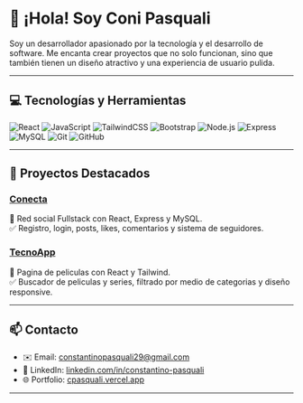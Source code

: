 # 👋 ¡Hola! Soy Coni Pasquali

Soy un desarrollador apasionado por la tecnología y el desarrollo de software. Me encanta crear proyectos que no solo funcionan, sino que también tienen un diseño atractivo y una experiencia de usuario pulida.

---

## 💻 Tecnologías y Herramientas

![React](https://img.shields.io/badge/-React-61DAFB?style=for-the-badge&logo=react&logoColor=white)
![JavaScript](https://img.shields.io/badge/-JavaScript-F7DF1E?style=for-the-badge&logo=javascript&logoColor=black)
![TailwindCSS](https://img.shields.io/badge/-TailwindCSS-06B6D4?style=for-the-badge&logo=tailwind-css&logoColor=white)
![Bootstrap](https://img.shields.io/badge/-Bootstrap-7952B3?style=for-the-badge&logo=bootstrap&logoColor=white)
![Node.js](https://img.shields.io/badge/-Node.js-339933?style=for-the-badge&logo=node.js&logoColor=white)
![Express](https://img.shields.io/badge/-Express-000000?style=for-the-badge&logo=express&logoColor=white)
![MySQL](https://img.shields.io/badge/-MySQL-4479A1?style=for-the-badge&logo=mysql&logoColor=white)
![Git](https://img.shields.io/badge/-Git-F05032?style=for-the-badge&logo=git&logoColor=white)
![GitHub](https://img.shields.io/badge/-GitHub-181717?style=for-the-badge&logo=github&logoColor=white)

---

## 🚀 Proyectos Destacados

### [Conecta](https://cpasquali.vercel.app/project-info.html?name=Conecta)
📌 Red social Fullstack con React, Express y MySQL.  
✅ Registro, login, posts, likes, comentarios y sistema de seguidores.

### [TecnoApp](https://cpasquali.vercel.app/project-info.html?name=Cinemania)
📌 Pagina de peliculas con React y Tailwind.  
✅ Buscador de peliculas y series, filtrado por medio de categorias y diseño responsive.

---

## 📫 Contacto

- ✉️ Email: constantinopasquali29@gmail.com  
- 🔗 LinkedIn: [linkedin.com/in/constantino-pasquali](https://www.linkedin.com/in/constantino-pasquali-6219922a5/)  
- 🌐 Portfolio: [cpasquali.vercel.app](https://cpasquali.vercel.app/)  

---


